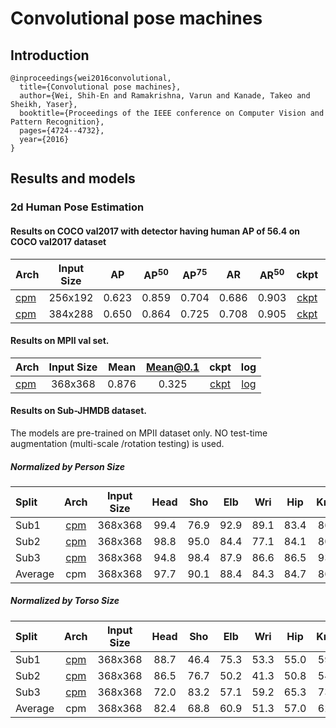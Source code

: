 # Convolutional pose machines

## Introduction
```
@inproceedings{wei2016convolutional,
  title={Convolutional pose machines},
  author={Wei, Shih-En and Ramakrishna, Varun and Kanade, Takeo and Sheikh, Yaser},
  booktitle={Proceedings of the IEEE conference on Computer Vision and Pattern Recognition},
  pages={4724--4732},
  year={2016}
}
```

## Results and models

### 2d Human Pose Estimation

#### Results on COCO val2017 with detector having human AP of 56.4 on COCO val2017 dataset

| Arch | Input Size | AP | AP<sup>50</sup> | AP<sup>75</sup> | AR | AR<sup>50</sup> | ckpt | log |
| :----------------- | :-----------: | :------: | :------: | :------: | :------: | :------: |:------: |:------: |
| [cpm](/configs/top_down/cpm/coco/cpm_coco_256x192.py)  | 256x192 | 0.623 | 0.859 | 0.704 | 0.686 | 0.903 | [ckpt](https://download.openmmlab.com/mmpose/top_down/cpm/cpm_coco_256x192-aa4ba095_20200817.pth) | [log](https://download.openmmlab.com/mmpose/top_down/cpm/cpm_coco_256x192_20200817.log.json) |
| [cpm](/configs/top_down/cpm/coco/cpm_coco_384x288.py)  | 384x288 | 0.650 | 0.864 | 0.725 | 0.708 | 0.905 | [ckpt](https://download.openmmlab.com/mmpose/top_down/cpm/cpm_coco_384x288-80feb4bc_20200821.pth) | [log](https://download.openmmlab.com/mmpose/top_down/cpm/cpm_coco_384x288_20200821.log.json) |


#### Results on MPII val set.

| Arch  | Input Size | Mean | Mean@0.1   | ckpt    | log     |
| :--- | :--------: | :------: | :------: |:------: |:------: |
| [cpm](/configs/top_down/cpm/mpii/cpm_mpii_368x368.py) | 368x368 | 0.876 | 0.325 | [ckpt](https://download.openmmlab.com/mmpose/top_down/cpm/cpm_mpii_368x368-116e62b8_20200822.pth) | [log](https://download.openmmlab.com/mmpose/top_down/cpm/cpm_mpii_368x368_20200822.log.json) |


#### Results on Sub-JHMDB dataset.
The models are pre-trained on MPII dataset only. NO test-time augmentation (multi-scale /rotation testing) is used.

##### Normalized by Person Size

| Split| Arch        | Input Size | Head | Sho  | Elb | Wri | Hip | Knee | Ank | Mean | ckpt    | log     |
| :--- | :--------:  | :--------: | :---: | :---: |:---: |:---: |:---: |:---:  |:---: | :---: | :-----: |:------: |
| Sub1 |  [cpm](/configs/top_down/cpm/jhmdb/cpm_jhmdb_sub1_368x368.py) | 368x368 | 99.4 | 76.9 | 92.9 |  89.1 | 83.4 | 86.6| 98.0 | 89.5 | [ckpt](https://openmmlab.oss-cn-hangzhou.aliyuncs.com/mmpose/top_down/cpm/cpm_jhmdb_sub1_368x368-2d2585c9_20201122.pth)  | [log](https://openmmlab.oss-cn-hangzhou.aliyuncs.com/mmpose/top_down/cpm/cpm_jhmdb_sub1_368x368_20201122.log.json) |
| Sub2 |  [cpm](/configs/top_down/cpm/jhmdb/cpm_jhmdb_sub2_368x368.py) | 368x368 | 98.8 | 95.0 | 84.4 |  77.1 | 84.1 | 80.0| 94.7 | 87.4 | [ckpt](https://openmmlab.oss-cn-hangzhou.aliyuncs.com/mmpose/top_down/cpm/cpm_jhmdb_sub2_368x368-fc742f1f_20201122.pth)  | [log](https://openmmlab.oss-cn-hangzhou.aliyuncs.com/mmpose/top_down/cpm/cpm_jhmdb_sub2_368x368_20201122.log.json) |
| Sub3 |  [cpm](/configs/top_down/cpm/jhmdb/cpm_jhmdb_sub3_368x368.py) | 368x368 | 94.8 | 98.4 | 87.9 |  86.6 | 86.5 | 93.8| 95.8 | 92.5 | [ckpt](https://openmmlab.oss-cn-hangzhou.aliyuncs.com/mmpose/top_down/cpm/cpm_jhmdb_sub3_368x368-49337155_20201122.pth)  | [log](https://openmmlab.oss-cn-hangzhou.aliyuncs.com/mmpose/top_down/cpm/cpm_jhmdb_sub3_368x368_20201122.log.json) |
| Average |  cpm                                                       | 368x368 | 97.7 | 90.1 | 88.4 |  84.3 | 84.7 | 86.8| 96.2 | 89.8 | -        | -       |


##### Normalized by Torso Size

| Split| Arch        | Input Size | Head | Sho  | Elb | Wri | Hip | Knee | Ank | Mean | ckpt    | log     |
| :--- | :--------:  | :--------: | :---: | :---: |:---: |:---: |:---: |:---:  |:---: | :---: | :-----: |:------: |
| Sub1 |  [cpm](/configs/top_down/cpm/jhmdb/cpm_jhmdb_sub1_368x368.py) | 368x368 | 88.7 | 46.4 | 75.3 |  53.3 | 55.0 | 59.6 | 85.7 | 65.8 | [ckpt](https://openmmlab.oss-cn-hangzhou.aliyuncs.com/mmpose/top_down/cpm/cpm_jhmdb_sub1_368x368-2d2585c9_20201122.pth)  | [log](https://openmmlab.oss-cn-hangzhou.aliyuncs.com/mmpose/top_down/cpm/cpm_jhmdb_sub1_368x368_20201122.log.json) |
| Sub2 |  [cpm](/configs/top_down/cpm/jhmdb/cpm_jhmdb_sub2_368x368.py) | 368x368 | 86.5 | 76.7 | 50.2 |  41.3 | 50.8 | 54.8 | 74.2 | 60.9 | [ckpt](https://openmmlab.oss-cn-hangzhou.aliyuncs.com/mmpose/top_down/cpm/cpm_jhmdb_sub2_368x368-fc742f1f_20201122.pth)  | [log](https://openmmlab.oss-cn-hangzhou.aliyuncs.com/mmpose/top_down/cpm/cpm_jhmdb_sub2_368x368_20201122.log.json) |
| Sub3 |  [cpm](/configs/top_down/cpm/jhmdb/cpm_jhmdb_sub3_368x368.py) | 368x368 | 72.0 | 83.2 | 57.1 |  59.2 | 65.3 | 73.7 | 70.9 | 70.4 | [ckpt](https://openmmlab.oss-cn-hangzhou.aliyuncs.com/mmpose/top_down/cpm/cpm_jhmdb_sub3_368x368-49337155_20201122.pth)  | [log](https://openmmlab.oss-cn-hangzhou.aliyuncs.com/mmpose/top_down/cpm/cpm_jhmdb_sub3_368x368_20201122.log.json) |
| Average |  cpm                                                       | 368x368 | 82.4 | 68.8 | 60.9 |  51.3 | 57.0 | 62.7 | 76.9 | 65.7 | -        | -       |
